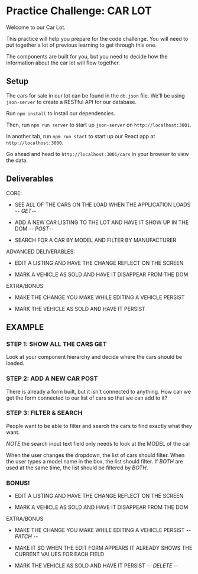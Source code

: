 # Practice Challenge: CAR LOT

Welcome to our Car Lot.

This practice will help you prepare for the code challenge. You will need to put together
a lot of previous learning to get through this one.

The components are built for you, but you need to decide how the information about the car
lot will flow together.

## Setup

The cars for sale in our lot can be found in the `db.json` file. We'll
be using `json-server` to create a RESTful API for our database.

Run `npm install` to install our dependencies.

Then, run `npm run server` to start up `json-server` on `http://localhost:3001`.

In another tab, run `npm run start` to start up our React app at `http://localhost:3000`.

Go ahead and head to `http://localhost:3001/cars` in your browser to view the data.

## Deliverables

CORE:

- SEE ALL OF THE CARS ON THE LOAD WHEN THE APPLICATION LOADS -- _GET_--

- ADD A NEW CAR LISTING TO THE LOT AND HAVE IT SHOW UP IN THE DOM -- _POST_--

- SEARCH FOR A CAR BY MODEL AND FILTER BY MANUFACTURER

ADVANCED DELIVERABLES:

- EDIT A LISTING AND HAVE THE CHANGE REFLECT ON THE SCREEN

- MARK A VEHICLE AS SOLD AND HAVE IT DISAPPEAR FROM THE DOM

EXTRA/BONUS:

- MAKE THE CHANGE YOU MAKE WHILE EDITING A VEHICLE PERSIST

- MARK THE VEHICLE AS SOLD AND HAVE IT PERSIST

## EXAMPLE

### STEP 1: SHOW ALL THE CARS GET

Look at your component hierarchy and decide where the cars should be loaded.

### STEP 2: ADD A NEW CAR POST

There is already a form built, but it isn't connected to anything. How can we get the form
connected to our list of cars so that we can add to it?

### STEP 3: FILTER & SEARCH

People want to be able to filter and search the cars to find exactly what they want.

_NOTE_ the search input text field only needs to look at the MODEL of the car

When the user changes the dropdown, the list of cars should filter.
When the user types a model name in the box, the list should filter.
If _BOTH_ are used at the same time, the list should be filtered by _BOTH_.

### BONUS!

- EDIT A LISTING AND HAVE THE CHANGE REFLECT ON THE SCREEN

- MARK A VEHICLE AS SOLD AND HAVE IT DISAPPEAR FROM THE DOM

EXTRA/BONUS:

- MAKE THE CHANGE YOU MAKE WHILE EDITING A VEHICLE PERSIST -- _PATCH_ --

- MAKE IT SO WHEN THE EDIT FORM APPEARS IT ALREADY SHOWS THE CURRENT VALUES FOR EACH FIELD

- MARK THE VEHICLE AS SOLD AND HAVE IT PERSIST -- _DELETE_ --
